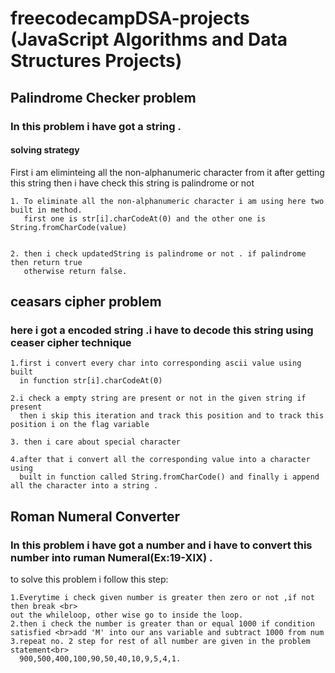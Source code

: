 # freecodecampDSA-projects (JavaScript Algorithms and Data Structures Projects)

## Palindrome Checker problem

### In this problem i have got a string .

#### solving strategy

First i am eliminteing all the non-alphanumeric character from it after getting this string then i have check this string is palindrome or not

    1. To eliminate all the non-alphanumeric character i am using here two built in method.
       first one is str[i].charCodeAt(0) and the other one is String.fromCharCode(value)


    2. then i check updatedString is palindrome or not . if palindrome then return true
       otherwise return false.

## ceasars cipher problem

### here i got a encoded string .i have to decode this string using ceaser cipher technique

    1.first i convert every char into corresponding ascii value using built
      in function str[i].charCodeAt(0)

    2.i check a empty string are present or not in the given string if present
      then i skip this iteration and track this position and to track this position i on the flag variable

    3. then i care about special character

    4.after that i convert all the corresponding value into a character using
      built in function called String.fromCharCode() and finally i append all the character into a string .

## Roman Numeral Converter

### In this problem i have got a number and i have to convert this number into ruman Numeral(Ex:19-XIX) .

to solve this problem i follow this step:

    1.Everytime i check given number is greater then zero or not ,if not then break <br>
    out the whileloop, other wise go to inside the loop.
    2.then i check the number is greater than or equal 1000 if condition satisfied <br>add 'M' into our ans variable and subtract 1000 from num
    3.repeat no. 2 step for rest of all number are given in the problem statement<br>
      900,500,400,100,90,50,40,10,9,5,4,1.
